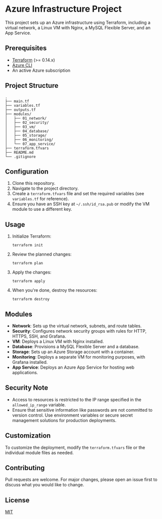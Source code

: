 # Azure Infrastructure Project

This project sets up an Azure infrastructure using Terraform, including a virtual network, a Linux VM with Nginx, a MySQL Flexible Server, and an App Service.

## Prerequisites

- [Terraform](https://www.terraform.io/downloads.html) (>= 0.14.x)
- [Azure CLI](https://docs.microsoft.com/en-us/cli/azure/install-azure-cli)
- An active Azure subscription

## Project Structure
```
.
├── main.tf
├── variables.tf
├── outputs.tf
├── modules/
│   ├── 01_network/
│   ├── 02_security/
│   ├── 03_vm/
│   ├── 04_database/
│   ├── 05_storage/
│   ├── 06_monitoring/
│   └── 07_app_service/
├── terraform.tfvars
├── README.md
└── .gitignore
```

## Configuration

1. Clone this repository.
2. Navigate to the project directory.
3. Create a `terraform.tfvars` file and set the required variables (see `variables.tf` for reference).
4. Ensure you have an SSH key at `~/.ssh/id_rsa.pub` or modify the VM module to use a different key.

## Usage

1. Initialize Terraform:
   ```
   terraform init
   ```

2. Review the planned changes:
   ```
   terraform plan
   ```

3. Apply the changes:
   ```
   terraform apply
   ```

4. When you're done, destroy the resources:
   ```
   terraform destroy
   ```

## Modules

- **Network**: Sets up the virtual network, subnets, and route tables.
- **Security**: Configures network security groups with rules for HTTP, HTTPS, SSH, and Grafana.
- **VM**: Deploys a Linux VM with Nginx installed.
- **Database**: Provisions a MySQL Flexible Server and a database.
- **Storage**: Sets up an Azure Storage account with a container.
- **Monitoring**: Deploys a separate VM for monitoring purposes, with Grafana installed.
- **App Service**: Deploys an Azure App Service for hosting web applications.

## Security Note

- Access to resources is restricted to the IP range specified in the `allowed_ip_range` variable.
- Ensure that sensitive information like passwords are not committed to version control. Use environment variables or secure secret management solutions for production deployments.

## Customization

To customize the deployment, modify the `terraform.tfvars` file or the individual module files as needed.

## Contributing

Pull requests are welcome. For major changes, please open an issue first to discuss what you would like to change.

## License

[MIT](https://choosealicense.com/licenses/mit/)